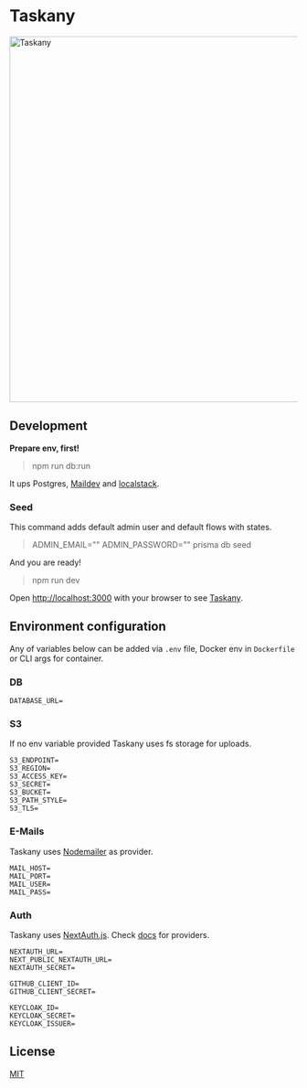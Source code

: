 # Taskany

<img width="640" alt="Taskany" src="https://user-images.githubusercontent.com/982072/186257262-6f79ee44-f949-48b9-a12e-23fd659a7f6f.png">

## Development

__Prepare env, first!__

> npm run db:run

It ups Postgres, [Maildev](http://maildev.github.io/maildev) and [localstack](https://github.com/localstack/localstack).

### Seed

This command adds default admin user and default flows with states.

> ADMIN_EMAIL="" ADMIN_PASSWORD="" prisma db seed

And you are ready!

> npm run dev

Open [http://localhost:3000](http://localhost:3000) with your browser to see [Taskany](taskany.org).

## Environment configuration

Any of variables below can be added via `.env` file, Docker env in `Dockerfile` or CLI args for container.

### DB

```
DATABASE_URL=
```

### S3

If no env variable provided Taskany uses fs storage for uploads.

```
S3_ENDPOINT=
S3_REGION=
S3_ACCESS_KEY=
S3_SECRET=
S3_BUCKET=
S3_PATH_STYLE=
S3_TLS=
```

### E-Mails

Taskany uses [Nodemailer](https://nodemailer.com) as provider.

```
MAIL_HOST=
MAIL_PORT=
MAIL_USER=
MAIL_PASS=
```

### Auth

Taskany uses [NextAuth.js](https://next-auth.js.org/). Check [docs](https://next-auth.js.org/providers/) for providers.

```
NEXTAUTH_URL=
NEXT_PUBLIC_NEXTAUTH_URL=
NEXTAUTH_SECRET=

GITHUB_CLIENT_ID=
GITHUB_CLIENT_SECRET=

KEYCLOAK_ID=
KEYCLOAK_SECRET=
KEYCLOAK_ISSUER=
```

## License

[MIT](https://github.com/taskany-inc/issues/blob/main/LICENSE)



